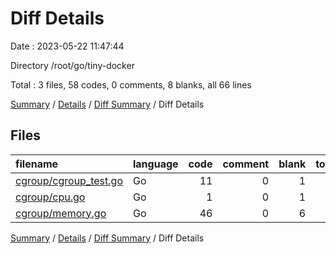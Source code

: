 # Diff Details

Date : 2023-05-22 11:47:44

Directory /root/go/tiny-docker

Total : 3 files,  58 codes, 0 comments, 8 blanks, all 66 lines

[Summary](results.md) / [Details](details.md) / [Diff Summary](diff.md) / Diff Details

## Files
| filename | language | code | comment | blank | total |
| :--- | :--- | ---: | ---: | ---: | ---: |
| [cgroup/cgroup_test.go](/cgroup/cgroup_test.go) | Go | 11 | 0 | 1 | 12 |
| [cgroup/cpu.go](/cgroup/cpu.go) | Go | 1 | 0 | 1 | 2 |
| [cgroup/memory.go](/cgroup/memory.go) | Go | 46 | 0 | 6 | 52 |

[Summary](results.md) / [Details](details.md) / [Diff Summary](diff.md) / Diff Details